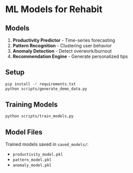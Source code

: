 
# ML Models for Rehabit

## Models

1. **Productivity Predictor** - Time-series forecasting
2. **Pattern Recognition** - Clustering user behavior
3. **Anomaly Detection** - Detect overwork/burnout
4. **Recommendation Engine** - Generate personalized tips

## Setup
```bash
pip install -r requirements.txt
python scripts/generate_demo_data.py
```

## Training Models
```bash
python scripts/train_models.py
```

## Model Files

Trained models saved in `saved_models/`:
- `productivity_model.pkl`
- `pattern_model.pkl`
- `anomaly_model.pkl`
